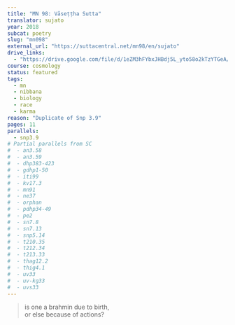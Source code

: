 ```yaml
---
title: "MN 98: Vāseṭṭha Sutta"
translator: sujato
year: 2018
subcat: poetry
slug: "mn098"
external_url: "https://suttacentral.net/mn98/en/sujato"
drive_links:
  - "https://drive.google.com/file/d/1eZM3hFYbxJHBdj5L_yto58o2kTzYTGeA/view?usp=drivesdk"
course: cosmology
status: featured
tags:
  - mn
  - nibbana
  - biology
  - race
  - karma
reason: "Duplicate of Snp 3.9"
pages: 11
parallels:
  - snp3.9
# Partial parallels from SC
#  - an3.58
#  - an3.59
#  - dhp383-423
#  - gdhp1-50
#  - iti99
#  - kv17.3
#  - mn91
#  - ne37
#  - orphan
#  - pdhp34-49
#  - pe2
#  - sn7.8
#  - sn7.13
#  - snp5.14
#  - t210.35
#  - t212.34
#  - t213.33
#  - thag12.2
#  - thig4.1
#  - uv33
#  - uv-kg33
#  - uvs33
---
```


> is one a brahmin due to birth,  
or else because of actions?

